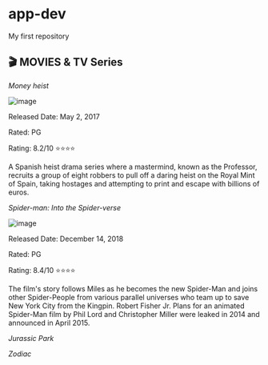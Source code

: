 # app-dev
My first repository
## 🎬 MOVIES & TV Series
*Money heist*

![image](https://github.com/user-attachments/assets/b7713c86-334d-4447-85d8-836c0a1a6ae3)

Released Date: May 2, 2017

Rated: PG

Rating: 8.2/10 ⭐⭐⭐⭐

A Spanish heist drama series where a mastermind, known as the Professor, recruits a group of eight robbers to pull off a daring heist on the Royal Mint of Spain, taking hostages and attempting to print and escape with billions of euros.


*Spider-man: Into the Spider-verse*

![image](https://github.com/user-attachments/assets/c71b4b00-f26d-40da-808b-f60c7adbe945)

Released Date: December 14, 2018

Rated: PG

Rating: 8.4/10 ⭐⭐⭐⭐

The film's story follows Miles as he becomes the new Spider-Man and joins other Spider-People from various parallel universes who team up to save New York City from the Kingpin. Robert Fisher Jr. Plans for an animated Spider-Man film by Phil Lord and Christopher Miller were leaked in 2014 and announced in April 2015.

*Jurassic Park*

*Zodiac*


